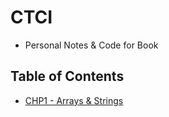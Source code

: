 # CTCI
- Personal Notes & Code for Book
## Table of Contents
- [CHP1 - Arrays & Strings](https://github.com/justinfchin/CTCInterview/tree/master/chp1)

